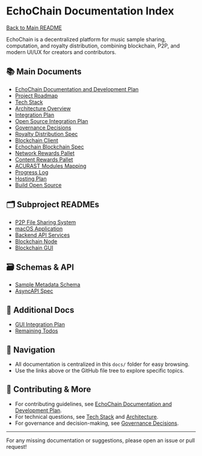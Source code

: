 # EchoChain Documentation Index

[Back to Main README](../README.md)

EchoChain is a decentralized platform for music sample sharing, computation, and royalty distribution, combining blockchain, P2P, and modern UI/UX for creators and contributors.

## 📚 Main Documents

- [EchoChain Documentation and Development Plan](./EchoChain_Documentation_and_Development_Plan.md)
- [Project Roadmap](../cline_docs/projectRoadmap.md)
- [Tech Stack](../cline_docs/techStack.md)
- [Architecture Overview](./architecture.md)
- [Integration Plan](./INTEGRATION_PLAN.md)
- [Open Source Integration Plan](./OpenSource_Integration_Plan.md)
- [Governance Decisions](./governance_decisions.md)
- [Royalty Distribution Spec](./royalty_distribution_spec.md)
- [Blockchain Client](./BlockchainClient.md)
- [Echochain Blockchain Spec](./echochain-blockchain.md)
- [Network Rewards Pallet](./network-rewards-pallet.md)
- [Content Rewards Pallet](./content-rewards-pallet.md)
- [ACURAST Modules Mapping](./ACURAST_MODULES_MAPPING.md)
- [Progress Log](./PROGRESS.md)
- [Hosting Plan](./hosting-plan.md)
- [Build Open Source](./build-open-source.md)

## 🗂️ Subproject READMEs
- [P2P File Sharing System](../P2P_File_Sharing_System/README.md)
- [macOS Application](../macOS_Application/README.md)
- [Backend API Services](../Backend_API_Services/README.md)
- [Blockchain Node](../Blockchain/README.md)
- [Blockchain GUI](../Blockchain/Blockchain_GUI/README.md)

## 🗃️ Schemas & API
- [Sample Metadata Schema](./schemas/sample-metadata.schema.json)
- [AsyncAPI Spec](./asyncapi.yaml)

## 📝 Additional Docs
- [GUI Integration Plan](./GUI_Integration_Plan.md)
- [Remaining Todos](./remaining-todos.md)

## 🧭 Navigation
- All documentation is centralized in this `docs/` folder for easy browsing.
- Use the links above or the GitHub file tree to explore specific topics.

## 🤝 Contributing & More
- For contributing guidelines, see [EchoChain Documentation and Development Plan](./EchoChain_Documentation_and_Development_Plan.md#contributing).
- For technical questions, see [Tech Stack](../cline_docs/techStack.md) and [Architecture](./architecture.md).
- For governance and decision-making, see [Governance Decisions](./governance_decisions.md).

---

For any missing documentation or suggestions, please open an issue or pull request! 